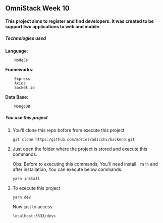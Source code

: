 ## OmniStack Week 10

#### This project aims to register and find developers. It was created to be support two applications to web and mobile.

##### Technologies used
 
**Language**: 

        NodeJs

**Frameworks**:

        Express
        Axios
        Socket.io

**Data Base**: 

        MongoDB


##### You use this project 

1. You'll clone this repo bofore from execute this project 

    ``` 
    git clone https:/github.com/adrielradicchi/backend.git 
    ``` 

2. Just open the folder where the project is stored and execute this commands.

    Obs: Before to executing this commands, You'll need install ``` Yarn``` and after installation, You can execute below commands. 

    ``` 
    yarn install 
    ```
3. To execute this project 

    ``` 
    yarn dev 
    ```

    Now just to access 

    ``` 
    localhost:3333/devs
    ```
